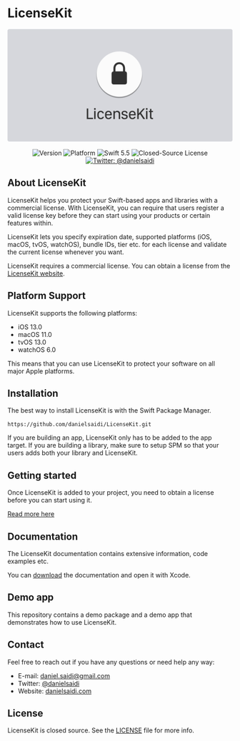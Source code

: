 # LicenseKit

<p align="center">
    <img src ="Resources/Logo.png" width=600 />
</p>

<p align="center">
    <img src="https://img.shields.io/github/v/release/LicenseKit/LicenseKit?color=%2300550&sort=semver" alt="Version" />
    <img src="https://img.shields.io/cocoapods/p/LicenseKit.svg?style=flat" alt="Platform" />
    <img src="https://img.shields.io/badge/Swift-5.5-orange.svg" alt="Swift 5.5" />
    <img src="https://img.shields.io/github/license/KeyboardKit/KeyboardKit" alt="Closed-Source License" />
    <a href="https://twitter.com/danielsaidi">
        <img src="https://img.shields.io/badge/contact-@danielsaidi-blue.svg?style=flat" alt="Twitter: @danielsaidi" />
    </a>
</p>


## About LicenseKit

LicenseKit helps you protect your Swift-based apps and libraries with a commercial license. With LicenseKit, you can require that users register a valid license key before they can start using your products or certain features within. 

LicenseKit lets you specify expiration date, supported platforms (iOS, macOS, tvOS, watchOS), bundle IDs, tier etc. for each license and validate the current license whenever you want.

LicenseKit requires a commercial license. You can obtain a license from the [LicenseKit website][Licenses].



## Platform Support

LicenseKit supports the following platforms:

* iOS 13.0
* macOS 11.0
* tvOS 13.0
* watchOS 6.0

This means that you can use LicenseKit to protect your software on all major Apple platforms.



## Installation

The best way to install LicenseKit is with the Swift Package Manager.

```
https://github.com/danielsaidi/LicenseKit.git
```

If you are building an app, LicenseKit only has to be added to the app target. If you are building a library, make sure to setup SPM so that your users adds both your library and LicenseKit.



## Getting started

Once LicenseKit is added to your project, you need to obtain a license before you can start using it.

[Read more here][Getting-Started]



## Documentation

The LicenseKit documentation contains extensive information, code examples etc.

You can [download][Documentation] the documentation and open it with Xcode.



## Demo app

This repository contains a demo package and a demo app that demonstrates how to use LicenseKit.



## Contact

Feel free to reach out if you have any questions or need help any way:

* E-mail: [daniel.saidi@gmail.com][Email]
* Twitter: [@danielsaidi][Twitter]
* Website: [danielsaidi.com][Website]



## License

LicenseKit is closed source. See the [LICENSE][License] file for more info.



[Email]: mailto:daniel.saidi@gmail.com
[Twitter]: http://www.twitter.com/danielsaidi
[Website]: https://getlicensekit.com
[Licenses]: https://getlicensekit.com/licenses

[Documentation]: https://github.com/danielsaidi/Documentation/blob/main/Docs/LicenseKit.doccarchive.zip?raw=true
[License]: https://github.com/danielsaidi/LicenseKit/blob/master/LICENSE

[Getting-Started]: https://github.com/danielsaidi/LicenseKit/blob/master/Readmes/Getting-Started.md
